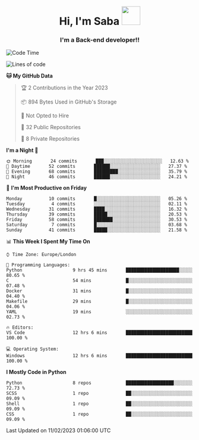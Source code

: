 <h1 align="center">Hi, I'm Saba <img src="https://media.giphy.com/media/EdB2g3VFDoKs57oe1w/giphy.gif" width="50"></h1>
<h3 align="center">I'm a Back-end developer!!</h3>

<!--START_SECTION:waka-->
![Code Time](http://img.shields.io/badge/Code%20Time-504%20hrs%2042%20mins-blue)

![Lines of code](https://img.shields.io/badge/From%20Hello%20World%20I%27ve%20Written-9%20Thousand%20lines%20of%20code-blue)

**🐱 My GitHub Data** 

> 🏆 2 Contributions in the Year 2023
 > 
> 📦 894 Bytes Used in GitHub's Storage 
 > 
> 🚫 Not Opted to Hire
 > 
> 📜 32 Public Repositories 
 > 
> 🔑 8 Private Repositories  
 > 
**I'm a Night 🦉** 

```text
🌞 Morning       24 commits       ███░░░░░░░░░░░░░░░░░░░░░░   12.63 % 
🌆 Daytime       52 commits       ██████░░░░░░░░░░░░░░░░░░░   27.37 % 
🌃 Evening       68 commits       █████████░░░░░░░░░░░░░░░░   35.79 % 
🌙 Night         46 commits       ██████░░░░░░░░░░░░░░░░░░░   24.21 % 

```
📅 **I'm Most Productive on Friday** 

```text
Monday          10 commits       █░░░░░░░░░░░░░░░░░░░░░░░░   05.26 % 
Tuesday          4 commits       ░░░░░░░░░░░░░░░░░░░░░░░░░   02.11 % 
Wednesday       31 commits       ████░░░░░░░░░░░░░░░░░░░░░   16.32 % 
Thursday        39 commits       █████░░░░░░░░░░░░░░░░░░░░   20.53 % 
Friday          58 commits       ███████░░░░░░░░░░░░░░░░░░   30.53 % 
Saturday         7 commits       █░░░░░░░░░░░░░░░░░░░░░░░░   03.68 % 
Sunday          41 commits       █████░░░░░░░░░░░░░░░░░░░░   21.58 % 

```


📊 **This Week I Spent My Time On** 

```text
⌚︎ Time Zone: Europe/London

💬 Programming Languages: 
Python                   9 hrs 45 mins       ████████████████████░░░░░   80.65 % 
C                        54 mins             █░░░░░░░░░░░░░░░░░░░░░░░░   07.48 % 
Docker                   31 mins             █░░░░░░░░░░░░░░░░░░░░░░░░   04.40 % 
Makefile                 29 mins             █░░░░░░░░░░░░░░░░░░░░░░░░   04.06 % 
YAML                     19 mins             ░░░░░░░░░░░░░░░░░░░░░░░░░   02.73 % 

🔥 Editors: 
VS Code                  12 hrs 6 mins       █████████████████████████   100.00 % 

💻 Operating System: 
Windows                  12 hrs 6 mins       █████████████████████████   100.00 % 

```

**I Mostly Code in Python** 

```text
Python                   8 repos             ██████████████████░░░░░░░   72.73 % 
SCSS                     1 repo              ██░░░░░░░░░░░░░░░░░░░░░░░   09.09 % 
Shell                    1 repo              ██░░░░░░░░░░░░░░░░░░░░░░░   09.09 % 
CSS                      1 repo              ██░░░░░░░░░░░░░░░░░░░░░░░   09.09 % 

```



 Last Updated on 11/02/2023 01:06:00 UTC
<!--END_SECTION:waka-->
